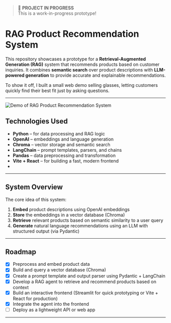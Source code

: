 > 🚧 **PROJECT IN PROGRESS**  
> This is a work-in-progress prototype!

# RAG Product Recommendation System

This repository showcases a prototype for a **Retrieval-Augmented Generation (RAG)** system that recommends products based on customer inquiries. It combines **semantic search** over product descriptions with **LLM-powered generation** to provide accurate and explainable recommendations.

To show it off, I built a small web demo selling glasses, letting customers quickly find their best fit just by asking questions.

---

![Demo of RAG Product Recommendation System](demo/Demo.gif)


## Technologies Used

- **Python** – for data processing and RAG logic
- **OpenAI** – embeddings and language generation
- **Chroma** – vector storage and semantic search
- **LangChain** – prompt templates, parsers, and chains
- **Pandas** – data preprocessing and transformation
- **Vite + React** – for building a fast, modern frontend
- 
---

## System Overview

The core idea of this system:

1. **Embed** product descriptions using OpenAI embeddings
2. **Store** the embeddings in a vector database (Chroma)
3. **Retrieve** relevant products based on semantic similarity to a user query
4. **Generate** natural language recommendations using an LLM with structured output (via Pydantic)

---

## Roadmap

- [x] Preprocess and embed product data
- [x] Build and query a vector database (Chroma)
- [x] Create a prompt template and output parser using Pydantic + LangChain
- [x] Develop a RAG agent to retrieve and recommend products based on context
- [x] Build an interactive frontend (Streamlit for quick prototyping or Vite + React for production)
- [x] Integrate the agent into the frontend
- [ ] Deploy as a lightweight API or web app

---

